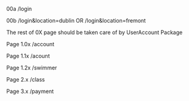 00a /login

00b /login&location=dublin OR /login&location=fremont

The rest of 0X page should be taken care of by UserAccount Package

Page 1.0x /account

Page 1.1x /acount

Page 1.2x /swimmer

Page 2.x /class

Page 3.x /payment